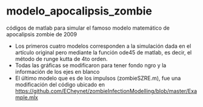 # modelo_apocalipsis_zombie
códigos de matlab para simular el famoso modelo matemático de apocalipsis zombie de 2009
- Los primeros cuatro modelos corresponden a la simulación dada en el artículo original pero mediante la función ode45 de matlab, es decir, el método de runge kutta de 4to orden.
- Todas las gráficas se modificaron para tener fondo ngro y la información de los ejes en blanco
- El último modelo que es de los impulsos (zombieSZRE.m), fue una modificación del código ubicado en https://github.com/ECheynet/zombieInfectionModelling/blob/master/Example.mlx
